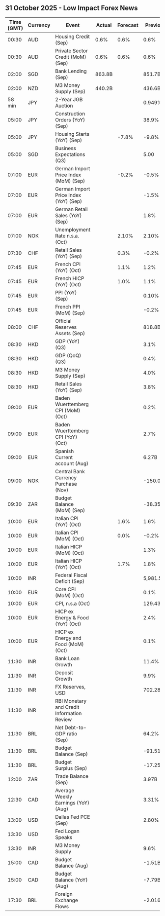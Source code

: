 ## 31 October 2025 - Low Impact Forex News

| Time (GMT) | Currency | Event | Actual | Forecast | Previous |
|------|----------|-------|--------|----------|----------|
| 00:30 | AUD | Housing Credit (Sep) | 0.6% | 0.6% | 0.6% |
| 00:30 | AUD | Private Sector Credit (MoM) (Sep) | 0.6% | 0.6% | 0.6% |
| 02:00 | SGD | Bank Lending (Sep) | 863.8B |  | 851.7B |
| 02:00 | NZD | M3 Money Supply (Sep) | 440.2B |  | 436.6B |
| 58 min | JPY | 2-Year JGB Auction |  |  | 0.949% |
| 05:00 | JPY | Construction Orders (YoY) (Sep) |  |  | 38.9% |
| 05:00 | JPY | Housing Starts (YoY) (Sep) |  | -7.8% | -9.8% |
| 05:00 | SGD | Business Expectations (Q3) |  |  | 5.00 |
| 07:00 | EUR | German Import Price Index (MoM) (Sep) |  | -0.2% | -0.5% |
| 07:00 | EUR | German Import Price Index (YoY) (Sep) |  |  | -1.5% |
| 07:00 | EUR | German Retail Sales (YoY) (Sep) |  |  | 1.8% |
| 07:00 | NOK | Unemployment Rate n.s.a. (Oct) |  | 2.10% | 2.10% |
| 07:30 | CHF | Retail Sales (YoY) (Sep) |  | 0.3% | -0.2% |
| 07:45 | EUR | French CPI (YoY) (Oct) |  | 1.1% | 1.2% |
| 07:45 | EUR | French HICP (YoY) (Oct) |  | 1.0% | 1.1% |
| 07:45 | EUR | PPI (YoY) (Sep) |  |  | 0.10% |
| 07:45 | EUR | French PPI (MoM) (Sep) |  |  | -0.2% |
| 08:00 | CHF | Official Reserves Assets (Sep) |  |  | 818.8B |
| 08:30 | HKD | GDP (YoY) (Q3) |  |  | 3.1% |
| 08:30 | HKD | GDP (QoQ) (Q3) |  |  | 0.4% |
| 08:30 | HKD | M3 Money Supply (Sep) |  |  | 4.0% |
| 08:30 | HKD | Retail Sales (YoY) (Sep) |  |  | 3.8% |
| 09:00 | EUR | Baden Wuerttemberg CPI (MoM) (Oct) |  |  | 0.2% |
| 09:00 | EUR | Baden Wuerttemberg CPI (YoY) (Oct) |  |  | 2.7% |
| 09:00 | EUR | Spanish Current account (Aug) |  |  | 6.27B |
| 09:00 | NOK | Central Bank Currency Purchase (Nov) |  |  | -150.0M |
| 09:30 | ZAR | Budget Balance (MoM) (Sep) |  |  | -38.35B |
| 10:00 | EUR | Italian CPI (YoY) (Oct) |  | 1.6% | 1.6% |
| 10:00 | EUR | Italian CPI (MoM) (Oct) |  | 0.0% | -0.2% |
| 10:00 | EUR | Italian HICP (MoM) (Oct) |  |  | 1.3% |
| 10:00 | EUR | Italian HICP (YoY) (Oct) |  | 1.7% | 1.8% |
| 10:00 | INR | Federal Fiscal Deficit (Sep) |  |  | 5,981.53B |
| 10:00 | EUR | Core CPI (MoM) (Oct) |  |  | 0.1% |
| 10:00 | EUR | CPI, n.s.a (Oct) |  |  | 129.43 |
| 10:00 | EUR | HICP ex Energy & Food (YoY) (Oct) |  |  | 2.4% |
| 10:00 | EUR | HICP ex Energy and Food (MoM) (Oct) |  |  | 0.1% |
| 11:30 | INR | Bank Loan Growth |  |  | 11.4% |
| 11:30 | INR | Deposit Growth |  |  | 9.9% |
| 11:30 | INR | FX Reserves, USD |  |  | 702.28B |
| 11:30 | INR | RBI Monetary and Credit Information Review |  |  |  |
| 11:30 | BRL | Net Debt-to-GDP ratio (Sep) |  |  | 64.2% |
| 11:30 | BRL | Budget Balance (Sep) |  |  | -91.516B |
| 11:30 | BRL | Budget Surplus (Sep) |  |  | -17.255B |
| 12:00 | ZAR | Trade Balance (Sep) |  |  | 3.97B |
| 12:30 | CAD | Average Weekly Earnings (YoY) (Aug) |  |  | 3.31% |
| 13:00 | USD | Dallas Fed PCE (Sep) |  |  | 2.80% |
| 13:30 | USD | Fed Logan Speaks |  |  |  |
| 13:30 | INR | M3 Money Supply |  |  | 9.6% |
| 15:00 | CAD | Budget Balance (Aug) |  |  | -1.51B |
| 15:00 | CAD | Budget Balance (YoY) (Aug) |  |  | -7.79B |
| 17:30 | BRL | Foreign Exchange Flows |  |  | -2.016B |
